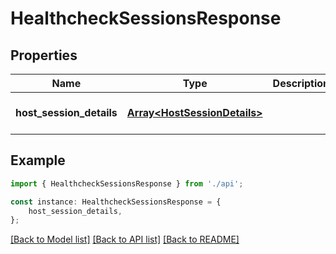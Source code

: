 # HealthcheckSessionsResponse


## Properties

Name | Type | Description | Notes
------------ | ------------- | ------------- | -------------
**host_session_details** | [**Array&lt;HostSessionDetails&gt;**](HostSessionDetails.md) |  | [optional] [default to undefined]

## Example

```typescript
import { HealthcheckSessionsResponse } from './api';

const instance: HealthcheckSessionsResponse = {
    host_session_details,
};
```

[[Back to Model list]](../README.md#documentation-for-models) [[Back to API list]](../README.md#documentation-for-api-endpoints) [[Back to README]](../README.md)
